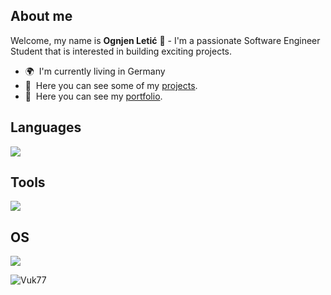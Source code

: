 About me
--------------------------

Welcome, my name is **Ognjen Letić** 👋 - I'm a passionate Software Engineer Student that is interested in building exciting projects.

*   🌍  I'm currently living in Germany
*   📂  Here you can see some of my <a target="_blank" rel="noreferrer" href='https://github.com/Vuk77?tab=repositories'>projects</a>.
*   📰  Here you can see my <a target="_blank" rel="noreferrer" href='https://vuk77.github.io/'>portfolio</a>.

Languages
--------------------------

<p align="left">
  <a href="https://skillicons.dev/">
    <img src="https://skillicons.dev/icons?i=cs,js,css,html" />
  </a>
</p>

Tools
--------------------------

<p align="left">
  <a href="https://skillicons.dev/">
    <img src="https://skillicons.dev/icons?i=github" />
  </a>
</p>

OS
--------------------------

<p align="left">
  <a href="https://skillicons.dev/">
    <img src="https://skillicons.dev/icons?i=linux" />
  </a>
</p>

<img align="left" src="https://github-readme-stats.vercel.app/api?username=Vuk77&count_private=true&show_icons=true&hide_title=true" alt="Vuk77" />
